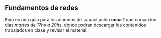 ## Fundamentos de redes

Esto es una guia para los alumnos del capacitacion __ccna 1__ que cursan los dias _martes de 17hs a 20hs_, donde podran descargar los contenidos trabajados en clase y revisar el material.


